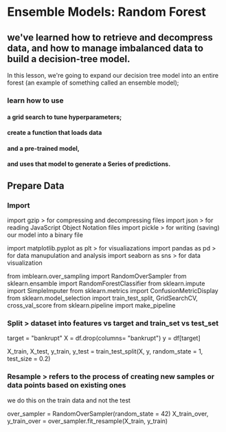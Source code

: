 # Ensemble Models: Random Forest

## we've learned how to retrieve and decompress data, and how to manage imbalanced data to build a decision-tree model.

In this lesson, we're going to expand our decision tree model into an entire forest (an example of something called an ensemble model);

### learn how to use

#### a grid search to tune hyperparameters;

#### create a function that loads data

#### and a pre-trained model,

#### and uses that model to generate a Series of predictions.

## Prepare Data

### Import

import gzip > for compressing and decompressing files
import json > for reading JavaScript Object Notation files
import pickle > for writing (saving) our model into a binary file

import matplotlib.pyplot as plt > for visualiazations
import pandas as pd > for data manupulation and analysis
import seaborn as sns > for data visualization

from imblearn.over_sampling import RandomOverSampler
from sklearn.ensamble import RandomForestClassifier
from sklearn.impute import SimpleImputer
from sklearn.metrics import ConfusionMetricDisplay
from sklearn.model_selection import train_test_split, GridSearchCV, cross_val_score
from sklearn.pipeline import make_pipeline

### Split > dataset into features vs target and train_set vs test_set

target = "bankrupt"
X = df.drop(columns= "bankrupt")
y = df[target]

X_train, X_test, y_train, y_test = train_test_split(X, y, random_state = 1, test_size = 0.2)

### Resample > refers to the process of creating new samples or data points based on existing ones

we do this on the train data and not the test

over_sampler = RandomOverSampler(random_state = 42)
X_train_over, y_train_over = over_sampler.fit_resample(X_train, y_train)

